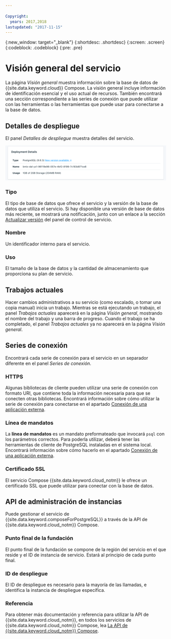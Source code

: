 ```yaml
---

Copyright:
  years: 2017,2018
lastupdated: "2017-11-15"
---
```


{:new_window: target="_blank"}
{:shortdesc: .shortdesc}
{:screen: .screen}
{:codeblock: .codeblock}
{:pre: .pre}

# Visión general del servicio

La página _Visión general_ muestra información sobre la base de datos de {{site.data.keyword.cloud}} Compose. La visión general incluye información de identificación esencial y el uso actual de recursos. También encontrará una sección correspondiente a las series de conexión que puede utilizar con las herramientas o las herramientas que puede usar para conectarse a la base de datos.

## Detalles de despliegue

El panel _Detalles de despliegue_ muestra detalles del servicio.

![Detalles de despliegue](./images/postgres-deployment-details.png "Una vista del panel Detalles de despliegue")

### Tipo

El tipo de base de datos que ofrece el servicio y la versión de la base de datos que utiliza el servicio. Si hay disponible una versión de base de datos más reciente, se mostrará una notificación, junto con un enlace a la sección [Actualizar versión](/docs/services/ComposeForPostgreSQL/dashboard-settings.html#upgrade-version) del panel de control de servicio.

### Nombre

Un identificador interno para el servicio.

### Uso

El tamaño de la base de datos y la cantidad de almacenamiento que proporciona su plan de servicio.

## Trabajos actuales

Hacer cambios administrativos a su servicio (como escalado, o tomar una copia manual) inicia un trabajo. Mientras se está ejecutando un trabajo, el panel _Trabajos actuales_ aparecerá en la página _Visión general_, mostrando el nombre del trabajo y una barra de progreso. Cuando el trabajo se ha completado, el panel _Trabajos actuales_ ya no aparecerá en la página _Visión general_.

## Series de conexión

Encontrará cada serie de conexión para el servicio en un separador diferente en el panel _Series de conexión_.

### HTTPS

Algunas bibliotecas de cliente pueden utilizar una serie de conexión con formato URI, que contiene toda la información necesaria para que se conecten otras bibliotecas. Encontrará información sobre cómo utilizar la serie de conexión para conectarse en el apartado [Conexión de una aplicación externa](./connecting-external.html).

### Línea de mandatos

La **línea de mandatos** es un mandato preformateado que invocará `psql` con los parámetros correctos. Para poderla utilizar, deberá tener las herramientas de cliente de PostgreSQL instaladas en el sistema local. Encontrará información sobre cómo hacerlo en el apartado [Conexión de una aplicación externa](./connecting-external.html).

### Certificado SSL

El servicio Compose {{site.data.keyword.cloud_notm}} le ofrece un certificado SSL que puede utilizar para conectar con la base de datos.


## API de administración de instancias

Puede gestionar el servicio de {{site.data.keyword.composeForPostgreSQL}} a través de la API de {{site.data.keyword.cloud_notm}} Compose.

### Punto final de la fundación

El punto final de la fundación se compone de la región del servicio en el que reside y el ID de instancia de servicio. Estará al principio de cada punto final.

### ID de despliegue

El ID de despliegue es necesario para la mayoría de las llamadas, e identifica la instancia de despliegue específica.

### Referencia

Para obtener más documentación y referencia para utilizar la API de {{site.data.keyword.cloud_notm}}, en todos los servicios de {{site.data.keyword.cloud_notm}} Compose, lea [La API de {{site.data.keyword.cloud_notm}} Compose](https://www.compose.com/articles/the-ibm-cloud-compose-api/).
